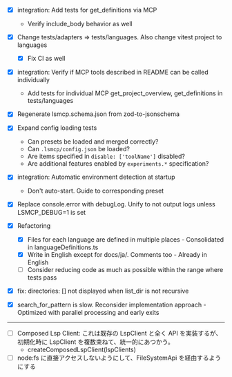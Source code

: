 - [x] integration: Add tests for get_definitions via MCP
  - Verify include_body behavior as well
- [x] Change tests/adapters => tests/languages. Also change vitest project to languages
  - [x] Fix CI as well
- [x] integration: Verify if MCP tools described in README can be called individually
  - Add tests for individual MCP get_project_overview, get_definitions in tests/languages
- [x] Regenerate lsmcp.schema.json from zod-to-jsonschema
- [x] Expand config loading tests
  - Can presets be loaded and merged correctly?
  - Can `.lsmcp/config.json` be loaded?
  - Are items specified in `disable: ['toolName']` disabled?
  - Are additional features enabled by `experiments.*` specification?
- [x] integration: Automatic environment detection at startup
  - Don't auto-start. Guide to corresponding preset
- [x] Replace console.error with debugLog. Unify to not output logs unless LSMCP_DEBUG=1 is set
- [x] Refactoring

  - [x] Files for each language are defined in multiple places - Consolidated in languageDefinitions.ts
  - [x] Write in English except for docs/ja/. Comments too - Already in English
  - [ ] Consider reducing code as much as possible within the range where tests pass

- [x] fix: directories: [] not displayed when list_dir is not recursive
- [x] search_for_pattern is slow. Reconsider implementation approach - Optimized with parallel processing and early exits

---

- [ ] Composed Lsp Client: これは既存の LspClient と全く API を実装するが、初期化時に LspClient を複数束ねて、統一的にあつかう。
  - createComposedLspClient(lspClients)
- [ ] node:fs に直接アクセスしないようにして、FileSystemApi を経由するようにする
